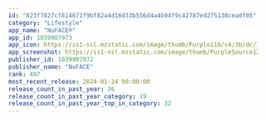 ```yaml
---
id: "823f7827cf614671f9bf82a4d16d33b556d4a4b94f9c42787ed275130ceadf05"
category: "Lifestyle"
app_name: "NuFACE®"
app_id: 1039907973
app_icon: https://is1-ssl.mzstatic.com/image/thumb/Purple116/v4/3b/dc/74/3bdc743f-87c5-d8bf-35ed-b8c104a9c251/AppIcon-1x_U007emarketing-0-7-0-P3-85-220.png/1024x1024bb.png
app_screenshot: https://is1-ssl.mzstatic.com/image/thumb/PurpleSource126/v4/3c/6c/af/3c6caf18-570d-4ebe-f773-b81313a07389/7650544d-57a9-496a-aeff-61f83288c587_NF_App_Tiles_1284x2778_02.jpg/1284x2778bb.png
publisher_id: 1039907972
publisher_name: "NuFACE"
rank: 497
most_recent_release: 2024-01-24 00:00:00
release_count_in_past_year: 36
release_count_in_past_year_category: 19
release_count_in_past_year_top_in_category: 32
---
```

